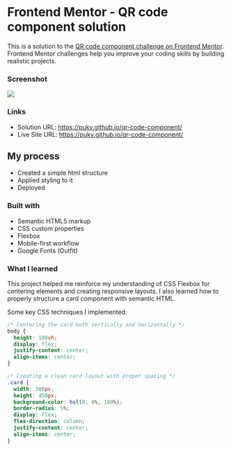 # Frontend Mentor - QR code component solution

This is a solution to the [QR code component challenge on Frontend Mentor](https://www.frontendmentor.io/challenges/qr-code-component-iux_sIO_H). Frontend Mentor challenges help you improve your coding skills by building realistic projects.

### Screenshot

![](./images/qr-code-component.png.png)

### Links

- Solution URL: https://pukv.github.io/qr-code-component/
- Live Site URL: https://pukv.github.io/qr-code-component/

## My process

- Created a simple html structure
- Applied styling to it
- Deployed

### Built with

- Semantic HTML5 markup
- CSS custom properties
- Flexbox
- Mobile-first workflow
- Google Fonts (Outfit)

### What I learned

This project helped me reinforce my understanding of CSS Flexbox for centering elements and creating responsive layouts. I also learned how to properly structure a card component with semantic HTML.

Some key CSS techniques I implemented:

```css
/* Centering the card both vertically and horizontally */
body {
  height: 100vh;
  display: flex;
  justify-content: center;
  align-items: center;
}

/* Creating a clean card layout with proper spacing */
.card {
  width: 300px;
  height: 450px;
  background-color: hsl(0, 0%, 100%);
  border-radius: 5%;
  display: flex;
  flex-direction: column;
  justify-content: center;
  align-items: center;
}
```
